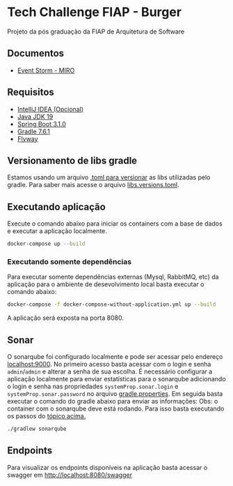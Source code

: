 # Tech Challenge FIAP - Burger
Projeto da pós graduação da FIAP de Arquitetura de Software

## Documentos

* [Event Storm - MIRO](https://miro.com/app/board/uXjVMK9Fze8=/?share_link_id=624130302810)

## Requisitos
* [IntelliJ IDEA (Opcional)](https://www.jetbrains.com/idea/download/#section=windows)
* [Java JDK 19](https://www.oracle.com/java/technologies/javase/jdk19-archive-downloads.html)
* [Spring Boot 3.1.0](https://spring.io/projects/spring-boot)
* [Gradle 7.6.1](https://gradle.org/)
* [Flyway](https://flywaydb.org/)


## Versionamento de libs gradle

Estamos usando um arquivo [.toml para versionar](https://docs.gradle.org/current/userguide/platforms.html#sub::toml-dependencies-format) as libs utilizadas pelo gradle. Para saber mais acesse o arquivo [libs.versions.toml](gradle/libs.versions.toml).

## Executando aplicação

Execute o comando abaixo para iniciar os containers com a base de dados e executar a aplicação localmente.

```bash
docker-compose up --build
```

### Executando somente dependências

Para executar somente dependências externas (Mysql, RabbitMQ, etc) da aplicação para o ambiente de desevolvimento local basta executar o comando abaixo:

```bash
docker-compose -f docker-compose-without-application.yml up --build
```

A aplicação será exposta na porta 8080.

## Sonar

O sonarqube foi configurado localmente e pode ser acessar pelo endereço [localhost:9000](http://localhost:9000).
No primeiro acesso basta acessar com o login e senha `admin`/`admin` e alterar a senha de sua escolha.
É necessário configurar a aplicação localmente para enviar estatísticas para o sonarqube adicionando o login e senha nas propriedades `systemProp.sonar.login` e `systemProp.sonar.password` no arquivo [gradle.properties](gradle.properties).
Em seguida basta executar o comando do gradle abaixo para enviar as informações:
Obs: o container com o sonarqube deve está rodando. Para isso basta executando os passos do [tópico acima.](#executando-somente-dependências)

```bash
./gradlew sonarqube
```

## Endpoints

Para visualizar os endpoints disponíveis na aplicação basta acessar o swagger em [http://localhost:8080/swagger](http://localhost:8080/swagger)